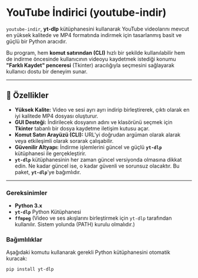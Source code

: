 # YouTube İndirici (youtube-indir)

`youtube-indir`, **yt-dlp** kütüphanesini kullanarak YouTube videolarını mevcut en yüksek kalitede ve MP4 formatında indirmek için tasarlanmış basit ve güçlü bir Python aracıdır.

Bu program, hem **komut satırından (CLI)** hızlı bir şekilde kullanılabilir hem de indirme öncesinde kullanıcının videoyu kaydetmek istediği konumu **"Farklı Kaydet" penceresi** (Tkinter) aracılığıyla seçmesini sağlayarak kullanıcı dostu bir deneyim sunar.

---

## 🚀 Özellikler

* **Yüksek Kalite:** Video ve sesi ayrı ayrı indirip birleştirerek, çıktı olarak en iyi kalitede MP4 dosyası oluşturur.
* **GUI Desteği:** İndirilecek dosyanın adını ve klasörünü seçmek için **Tkinter** tabanlı bir dosya kaydetme iletişim kutusu açar.
* **Komut Satırı Arayüzü (CLI):** URL'yi doğrudan argüman olarak alarak veya etkileşimli olarak sorarak çalışabilir.
* **Güvenilir Altyapı:** İndirme işlemlerini güncel ve güçlü **`yt-dlp`** kütüphanesi ile gerçekleştirir.
* **`yt-dlp`** kütüphanesinin her zaman güncel versiyonda olmasına dikkat edin. Ne kadar güncel ise, o kadar güvenli ve sorunsuz olacaktır. Bu paket, **`yt-dlp`**’ye bağımlıdır.
---

### Gereksinimler

* **Python 3.x**
* **`yt-dlp`** Python Kütüphanesi
* **`ffmpeg`** (Video ve ses akışlarını birleştirmek için `yt-dlp` tarafından kullanılır. Sistem yolunda (PATH) kurulu olmalıdır.)

### Bağımlılıklar

Aşağıdaki komutu kullanarak gerekli Python kütüphanesini otomatik kuracak:

```bash
pip install yt-dlp
